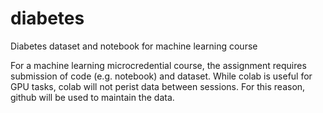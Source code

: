 # diabetes
Diabetes dataset and notebook for machine learning course

For a machine learning microcredential course, the assignment requires submission of code (e.g. notebook) and dataset.  While colab is useful for GPU tasks, colab will not perist data between sessions.  For this reason, github will be used to maintain the data.
